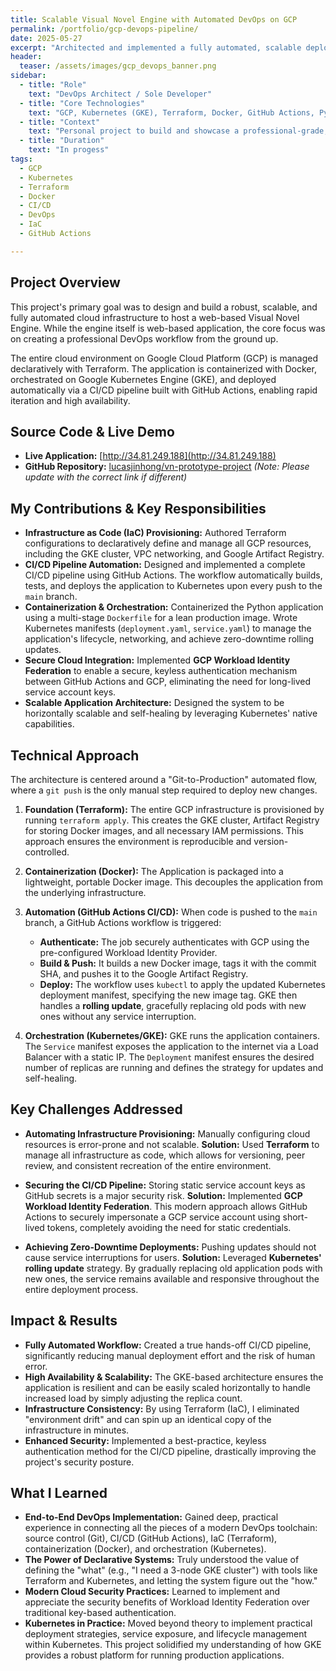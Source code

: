 ```yaml
---
title: Scalable Visual Novel Engine with Automated DevOps on GCP
permalink: /portfolio/gcp-devops-pipeline/
date: 2025-05-27
excerpt: "Architected and implemented a fully automated, scalable deployment platform on Google Cloud using Terraform, GKE, and GitHub Actions. The system supports a containerized Python application with zero-downtime rolling updates."
header:
  teaser: /assets/images/gcp_devops_banner.png
sidebar:
  - title: "Role"
    text: "DevOps Architect / Sole Developer"
  - title: "Core Technologies"
    text: "GCP, Kubernetes (GKE), Terraform, Docker, GitHub Actions, Python, Workload Identity Federation"
  - title: "Context"
    text: "Personal project to build and showcase a professional-grade, end-to-end DevOps workflow."
  - title: "Duration"
    text: "In progess"
tags:
  - GCP
  - Kubernetes
  - Terraform
  - Docker
  - CI/CD
  - DevOps
  - IaC
  - GitHub Actions

---
```


## Project Overview

This project's primary goal was to design and build a robust, scalable, and fully automated cloud infrastructure to host a web-based Visual Novel Engine. While the engine itself is web-based application, the core focus was on creating a professional DevOps workflow from the ground up.

The entire cloud environment on Google Cloud Platform (GCP) is managed declaratively with Terraform. The application is containerized with Docker, orchestrated on Google Kubernetes Engine (GKE), and deployed automatically via a CI/CD pipeline built with GitHub Actions, enabling rapid iteration and high availability.

## Source Code & Live Demo

*   **Live Application:** [http://34.81.249.188](http://34.81.249.188)
*   **GitHub Repository:** [lucasjinhong/vn-prototype-project](https://github.com/lucasjinhong/vn-prototype-project) *(Note: Please update with the correct link if different)*

## My Contributions & Key Responsibilities

*   **Infrastructure as Code (IaC) Provisioning:** Authored Terraform configurations to declaratively define and manage all GCP resources, including the GKE cluster, VPC networking, and Google Artifact Registry.
*   **CI/CD Pipeline Automation:** Designed and implemented a complete CI/CD pipeline using GitHub Actions. The workflow automatically builds, tests, and deploys the application to Kubernetes upon every push to the `main` branch.
*   **Containerization & Orchestration:** Containerized the Python application using a multi-stage `Dockerfile` for a lean production image. Wrote Kubernetes manifests (`deployment.yaml`, `service.yaml`) to manage the application's lifecycle, networking, and achieve zero-downtime rolling updates.
*   **Secure Cloud Integration:** Implemented **GCP Workload Identity Federation** to enable a secure, keyless authentication mechanism between GitHub Actions and GCP, eliminating the need for long-lived service account keys.
*   **Scalable Application Architecture:** Designed the system to be horizontally scalable and self-healing by leveraging Kubernetes' native capabilities.

## Technical Approach

The architecture is centered around a "Git-to-Production" automated flow, where a `git push` is the only manual step required to deploy new changes.

1.  **Foundation (Terraform):** The entire GCP infrastructure is provisioned by running `terraform apply`. This creates the GKE cluster, Artifact Registry for storing Docker images, and all necessary IAM permissions. This approach ensures the environment is reproducible and version-controlled.

2.  **Containerization (Docker):** The Application is packaged into a lightweight, portable Docker image. This decouples the application from the underlying infrastructure.

3.  **Automation (GitHub Actions CI/CD):** When code is pushed to the `main` branch, a GitHub Actions workflow is triggered:
    *   **Authenticate:** The job securely authenticates with GCP using the pre-configured Workload Identity Provider.
    *   **Build & Push:** It builds a new Docker image, tags it with the commit SHA, and pushes it to the Google Artifact Registry.
    *   **Deploy:** The workflow uses `kubectl` to apply the updated Kubernetes deployment manifest, specifying the new image tag. GKE then handles a **rolling update**, gracefully replacing old pods with new ones without any service interruption.

4.  **Orchestration (Kubernetes/GKE):** GKE runs the application containers. The `Service` manifest exposes the application to the internet via a Load Balancer with a static IP. The `Deployment` manifest ensures the desired number of replicas are running and defines the strategy for updates and self-healing.

## Key Challenges Addressed

*   **Automating Infrastructure Provisioning:** Manually configuring cloud resources is error-prone and not scalable. **Solution:** Used **Terraform** to manage all infrastructure as code, which allows for versioning, peer review, and consistent recreation of the entire environment.

*   **Securing the CI/CD Pipeline:** Storing static service account keys as GitHub secrets is a major security risk. **Solution:** Implemented **GCP Workload Identity Federation**. This modern approach allows GitHub Actions to securely impersonate a GCP service account using short-lived tokens, completely avoiding the need for static credentials.

*   **Achieving Zero-Downtime Deployments:** Pushing updates should not cause service interruptions for users. **Solution:** Leveraged **Kubernetes' rolling update** strategy. By gradually replacing old application pods with new ones, the service remains available and responsive throughout the entire deployment process.

## Impact & Results

*   **Fully Automated Workflow:** Created a true hands-off CI/CD pipeline, significantly reducing manual deployment effort and the risk of human error.
*   **High Availability & Scalability:** The GKE-based architecture ensures the application is resilient and can be easily scaled horizontally to handle increased load by simply adjusting the replica count.
*   **Infrastructure Consistency:** By using Terraform (IaC), I eliminated "environment drift" and can spin up an identical copy of the infrastructure in minutes.
*   **Enhanced Security:** Implemented a best-practice, keyless authentication method for the CI/CD pipeline, drastically improving the project's security posture.

## What I Learned

*   **End-to-End DevOps Implementation:** Gained deep, practical experience in connecting all the pieces of a modern DevOps toolchain: source control (Git), CI/CD (GitHub Actions), IaC (Terraform), containerization (Docker), and orchestration (Kubernetes).
*   **The Power of Declarative Systems:** Truly understood the value of defining the "what" (e.g., "I need a 3-node GKE cluster") with tools like Terraform and Kubernetes, and letting the system figure out the "how."
*   **Modern Cloud Security Practices:** Learned to implement and appreciate the security benefits of Workload Identity Federation over traditional key-based authentication.
*   **Kubernetes in Practice:** Moved beyond theory to implement practical deployment strategies, service exposure, and lifecycle management within Kubernetes. This project solidified my understanding of how GKE provides a robust platform for running production applications.